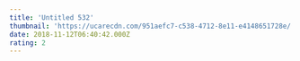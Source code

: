```yaml
---
title: 'Untitled 532'
thumbnail: 'https://ucarecdn.com/951aefc7-c538-4712-8e11-e4148651728e/'
date: 2018-11-12T06:40:42.000Z
rating: 2
---
```

